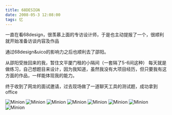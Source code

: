 ```yaml
---
title: 68DESIGN
date: 2008-05-3 12:08:00
tags: 忆
---
```

一直在看68design，很羡慕上面的专访设计师，于是也主动提报了一个，很顺利就开始准备访谈内容及作品

通过68design&uico的影响力之后也顺利去了邵阳。

从邵阳受挫回来的我，暂住文平厦门租的小隔间（一套隔了5-6间这种） 
每天就是做练习，自己想题目来设计，因为我知道，虽然我没有大项目经历，但只要我有这方面的作品，一样能体现我的能力。

终于收到了网龙的面试邀请，过去现场做了一道聊天工具的测试题，成功拿到office



![Minion](/images/uico1.jpeg)
![Minion](/images/uico2.jpeg)
![Minion](/images/uico3.jpeg)
![Minion](/images/uico4.jpeg)
![Minion](/images/uico5.jpeg)
![Minion](/images/uico6.jpeg)
![Minion](/images/uico7.jpeg)
![Minion](/images/uico8.jpeg)